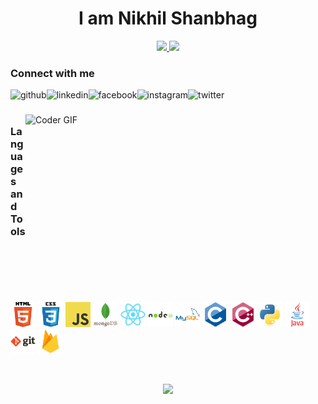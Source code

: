 <h1 align="center"> I am Nikhil Shanbhag </h1>

<p align="center">
<a href="https://github.com/Nikhil-1503">
  <img height="180em" src="https://github-readme-stats-sepia-five.vercel.app/api?username=Nikhil-1503&count_private=true&show_icons=true&include_all_commits=true&theme=algolia"/>
  <img height="180em" src="https://github-readme-stats-sepia-five.vercel.app/api/top-langs/?username=Nikhil-1503&layout=compact&langs_count=8&theme=algolia"/>
</a>
</p>

### Connect with me

[<img align = 'left' src='https://image.flaticon.com/icons/png/512/733/733609.png' alt='github' height='40'>](https://github.com/Nikhil-1503)
[<img align = 'left' src='https://image.flaticon.com/icons/png/512/174/174857.png' alt='linkedin' height='40'>](https://www.linkedin.com/in/nikhil-shanbhag-29742a187/)
[<img align = 'left' src='https://image.flaticon.com/icons/png/512/1384/1384053.png' alt='facebook' height='40'>](https://www.facebook.com/nikhil.shanbhag.988)
[<img align = 'left' src='https://image.flaticon.com/icons/png/512/2111/2111463.png' alt='instagram' height='40'>](https://www.instagram.com/nikhil.1503/) 
[<img align = 'left' src='https://image.flaticon.com/icons/png/512/733/733579.png' alt='twitter' height='40'>](https://twitter.com/Nikhil_1503)

<img src="https://miro.medium.com/max/2800/1*BU7f02LeQeELztqxa8eCmw.gif" align="right" alt="Coder GIF" width="480" height="300">

<br />
<br />

### Languages and Tools

<code><img height="40" src="https://raw.githubusercontent.com/github/explore/80688e429a7d4ef2fca1e82350fe8e3517d3494d/topics/html/html.png" alt="html"></code>
<code><img height="40" src="https://raw.githubusercontent.com/github/explore/80688e429a7d4ef2fca1e82350fe8e3517d3494d/topics/css/css.png" alt="css"></code>
<code><img height="40" src="https://raw.githubusercontent.com/github/explore/80688e429a7d4ef2fca1e82350fe8e3517d3494d/topics/javascript/javascript.png" alt="javascript"></code>
<code><img height="40" src="https://raw.githubusercontent.com/devicons/devicon/master/icons/mongodb/mongodb-original-wordmark.svg" alt="mongodb"></code>
<code><img height="40" src="https://raw.githubusercontent.com/devicons/devicon/master/icons/react/react-original.svg" alt="react"></code>
<code><img height="40" src="https://raw.githubusercontent.com/devicons/devicon/master/icons/nodejs/nodejs-original-wordmark.svg" alt="nodejs"></code>
<code><img height="40" src="https://raw.githubusercontent.com/devicons/devicon/master/icons/mysql/mysql-original-wordmark.svg" alt="mysql"></code>
<code><img height="40" src="https://raw.githubusercontent.com/devicons/devicon/master/icons/c/c-original.svg" alt="c"></code>
<code><img height="40" src="https://raw.githubusercontent.com/devicons/devicon/master/icons/cplusplus/cplusplus-original.svg" alt="cpp"></code>
<code><img height="40" src="https://raw.githubusercontent.com/devicons/devicon/master/icons/python/python-original.svg" alt="python"></code>
<code><img height="40" src="https://raw.githubusercontent.com/devicons/devicon/master/icons/java/java-original-wordmark.svg" alt="java"></code>
<code><img height="40" src="https://raw.githubusercontent.com/devicons/devicon/master/icons/git/git-original-wordmark.svg" alt="git"></code>
<code><img height="40" src="https://raw.githubusercontent.com/github/explore/80688e429a7d4ef2fca1e82350fe8e3517d3494d/topics/firebase/firebase.png" alt="firebase"></code>

<br />

<p align="center">
<a href="https://github.com/Nikhil-1503">
  <img height="180em" src="http://github-readme-streak-stats.herokuapp.com?user=Nikhil-1503&theme=algolia&hide_border=false"/>
</a>
</p>

<!--![Profile views](https://gpvc.arturio.dev/Nikhil-1503)-->
